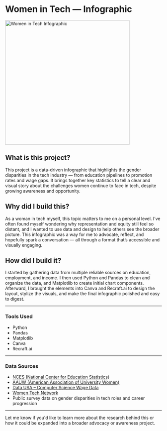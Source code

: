 # Women in Tech — Infographic

<img src="../images/Women-in-Tech.png" alt="Women in Tech Infographic" width="400"/>

## What is this project?

This project is a data-driven infographic that highlights the gender disparities in the tech industry — from education pipelines to promotion rates and wage gaps. It brings together key statistics to tell a clear and visual story about the challenges women continue to face in tech, despite growing awareness and opportunity.

## Why did I build this?

As a woman in tech myself, this topic matters to me on a personal level. I’ve often found myself wondering why representation and equity still feel so distant, and I wanted to use data and design to help others see the broader picture. This infographic was a way for me to advocate, reflect, and hopefully spark a conversation — all through a format that’s accessible and visually engaging.

## How did I build it?

I started by gathering data from multiple reliable sources on education, employment, and income. I then used Python and Pandas to clean and organize the data, and Matplotlib to create initial chart components. Afterward, I brought the elements into Canva and Recraft.ai to design the layout, stylize the visuals, and make the final infographic polished and easy to digest.

---

### Tools Used

- Python  
- Pandas  
- Matplotlib  
- Canva  
- Recraft.ai  

---

### Data Sources

- [NCES (National Center for Education Statistics)](https://nces.ed.gov/)
- [AAUW (American Association of University Women)](https://www.aauw.org/)
- [Data USA – Computer Science Wage Data](https://datausa.io/)
- [Women Tech Network](https://womentech.net/)
- Public survey data on gender disparities in tech roles and career progression

---

Let me know if you'd like to learn more about the research behind this or how it could be expanded into a broader advocacy or awareness project.

